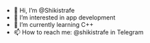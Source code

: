 - 👋 Hi, I’m @Shikistrafe
- 👀 I’m interested in app development
- 🌱 I’m currently learning C++
- 📫 How to reach me: @shikistrafe in Telegram
